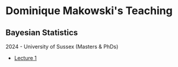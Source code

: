 # Dominique Makowski's Teaching

## Bayesian Statistics
2024 - University of Sussex (Masters & PhDs)

- [Lecture 1](https://dominiquemakowski.github.io/teaching/BayesianStatistics/2024/1_Distributions)
